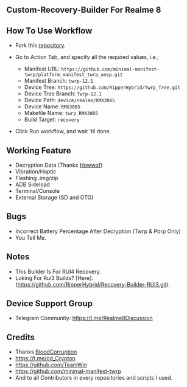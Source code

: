 ## Custom-Recovery-Builder For Realme 8

## How To Use Workflow
- Fork this [repository](https://github.com/RipperHybrid/Recovery-Builder).

- Go to Action Tab, and specify all the required values, i.e.;
  - Manifest URL: `https://github.com/minimal-manifest-twrp/platform_manifest_twrp_aosp.git`
  - Manifest Branch: `twrp-12.1`
  - Device Tree: `https://github.com/RipperHybrid/Twrp_Tree.git`
  - Device Tree Branch: `Twrp-12.1`
  - Device Path: `device/realme/RMX3085`
  - Device Name: `RMX3085`
  - Makefile Name: `twrp_RMX3085`
  - Build Target: `recovery`

- Click Run workflow, and wait 'til done.

## Working Feature
- Decryption Data (Thanks [Howwof](https://t.me/@HowWof))
- Vibration/Haptic 
- Flashing .img/zip
- ADB Sideload
- Terminal/Console
- External Storage (SD and OTG)


## Bugs
- Incorrect Battery Percentage After Decryption (Twrp & Pbrp Only)
- You Tell Me.

##  Notes
- This Builder Is For RUI4 Recovery.
- Loking For Rui3 Builds? [Here].(https://github.com/RipperHybrid/Recovery-Builder-RUI3.git).

## Device Support Group 
- Telegram Community: https://t.me/Realme8Discussion

## Credits
- Thanks [BloodCorruption](https://t.me/@BloodCorruption)
- https://t.me/cd_Crypton
- https://github.com/TeamWin
- https://github.com/minimal-manifest-twrp
- And to all Contributors in every repositories and scripts I used.

